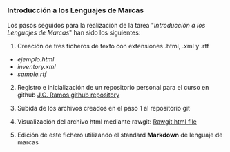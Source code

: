 ### Introducción a los Lenguajes de Marcas


Los pasos seguidos para la realización de la tarea "_Introducción a los Lenguajes de Marcas_" han sido los siguientes:

1. Creación de tres ficheros de texto con extensiones .html, .xml y .rtf

 * _ejemplo.html_
 * _inventory.xml_
 * _sample.rtf_


2. Registro e inicialización de un repositorio personal para el curso en github
[J.C. Ramos github repository](https://github.com/jcrg75/JCRG)

3. Subida de los archivos creados en el paso 1 al repositorio git

4. Visualización del archivo html mediante rawgit:
[Rawgit html file](https://raw.githack.com/jcrg75/JCRG/master/ejemplo.html)

5. Edición de este fichero utilizando el standard **Markdown** de lenguaje de marcas
